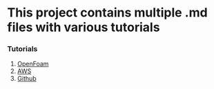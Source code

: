 # This project contains multiple .md files with various tutorials

### Tutorials

1. [OpenFoam](openfoam/openfoam.md)
2. [AWS](AWS/AWS.md)
3. [Github](github/github.md)
